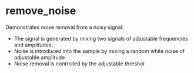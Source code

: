 # remove_noise
Demonstrates noise removal from a noisy signal:
* The signal is generated by mixing two signals of adjustable frequencies and amplitudes.
* Noise is introduced into the sample by mixing a random white noise of adjustable amplitude
* Noise removal is controlled by the adjustable threshol
